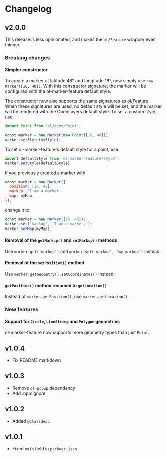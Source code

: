 # Changelog

## v2.0.0

This release is less opinionated, and makes the `ol/Feature` wrapper even thinner.

### Breaking changes

#### Simpler constructor

To create a marker at latitude 48° and longitude 16°, now simply use `new Marker([16, 48])`. With this constructor signature, the marker will be configured with the ol-marker-feature default style.

The constructor now also supports the same signatures as [ol/Feature](https://openlayers.org/en/latest/apidoc/module-ol_Feature-Feature.html). When these signatures are used, no default style will be set, and the marker will be rendered with the OpenLayers default style. To set a custom style, use
```js
import Point from 'ol/geom/Point';

const marker = new Marker(new Point([16, 48]));
marker.setStyle(myStyle);
```

To set ol-marker-feature's default style for a point, use
```js
import defaultStyle from 'ol-marker-feature/style';
marker.setStyle(defaultStyle);
```

if you previously created a marker with
```js
const marker = new Marker({
  position: [16, 48],
  markup: 'I am a marker.'
  map: myMap,
});
```
change it to
```js
const marker = new Marker([16, 48]);
marker.set('markup', 'I am a marker.');
marker.setMap(myMap);
```

#### Removal of the `getMarkup()` and `setMarkup()` methods

Use `marker.get('markup')` and `marker.set('markup', 'my markup')` instead.

#### Removal of the `setPosition()` method

Use `marker.getGeometry().setCoordinates()` instead.

#### `getPosition()` method renamed to `getLocation()`

Instead of `marker.getPosition()`, use `marker.getLocation()`.

### New features

#### Support for `Circle`, `LineString` and `Polygon` geometries

ol-marker-feature now supports more geometry types than just `Point`.

## v1.0.4

* Fix README markdown

## v1.0.3

* Remove `ol-popup` dependency
* Add .npmignore

## v1.0.2

* Added `@classdesc`

## v1.0.1

* Fixed `main` field in `package.json`
